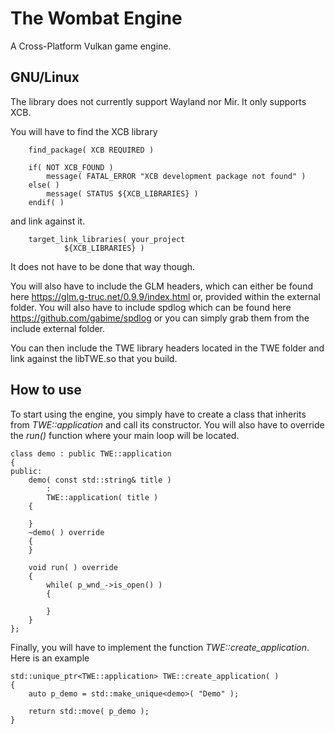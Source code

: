 # The Wombat Engine
A Cross-Platform Vulkan game engine.

## GNU/Linux
The library does not currently support Wayland nor Mir. It only supports XCB.

You will have to find the XCB library
```
    find_package( XCB REQUIRED )

    if( NOT XCB_FOUND )
        message( FATAL_ERROR "XCB development package not found" )
    else( )
        message( STATUS ${XCB_LIBRARIES} )
    endif( )
```
and link against it.
```
    target_link_libraries( your_project
            ${XCB_LIBRARIES} )
```
It does not have to be done that way though.

You will also have to include the GLM headers, which can either be found here https://glm.g-truc.net/0.9.9/index.html or, provided within the external folder. You will also have to include spdlog which can be found here https://github.com/gabime/spdlog or you can simply grab them from the include external folder.

You can then include the TWE library headers located in the TWE folder and link against the libTWE.so that you build.

## How to use

To start using the engine, you simply have to create a class that inherits from *TWE::application* and call its constructor. You will also have to override the *run()* function where your main loop will be located.
```
class demo : public TWE::application
{
public:
    demo( const std::string& title )
        :
        TWE::application( title )
    {

    }
    ~demo( ) override
    {
    }
    
    void run( ) override
    {
        while( p_wnd_->is_open() )
        {
        
        }
    }
};
```
Finally, you will have to implement the function *TWE::create_application*. Here is an example
```
std::unique_ptr<TWE::application> TWE::create_application( )
{
    auto p_demo = std::make_unique<demo>( "Demo" );
    
    return std::move( p_demo );
}
```
